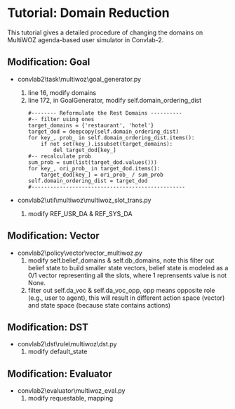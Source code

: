 # Tutorial: Domain Reduction 
This tutorial gives a detailed procedure of changing the domains on MultiWOZ agenda-based user simulator in Convlab-2.


## Modification: Goal 
  - convlab2\task\multiwoz\goal_generator.py
    1. line 16, modify domains 
    2. line 172, in GoalGenerator, modify self.domain_ordering_dist
       ```
       #-------- Reformulate the Rest Domains ----------
       #-- filter using ones
       target_domains = {'restaurant', 'hotel'}
       target_dod = deepcopy(self.domain_ordering_dist)
       for key_, prob_ in self.domain_ordering_dist.items():
           if not set(key_).issubset(target_domains):
               del target_dod[key_]
       #-- recalculate prob
       sum_prob = sum(list(target_dod.values()))
       for key_, ori_prob_ in target_dod.items():
           target_dod[key_] = ori_prob_ / sum_prob
       self.domain_ordering_dist = target_dod
       #-------------------------------------------------
       ```
       
  - convlab2\util\multiwoz\multiwoz_slot_trans.py
    1. modify REF_USR_DA & REF_SYS_DA


## Modification: Vector
  - convlab2\policy\vector\vector_multiwoz.py
    1. modify self.belief_domains & self.db_domains, note this filter out belief state to build smaller state vectors,
    belief state is modeled as a 0/1 vector representing all the slots, where 1 reprensents value is not None.
    2. filter out self.da_voc & self.da_voc_opp, opp means opposite role (e.g., user to agent), 
    this will result in different action space (vector) and state space (because state contains actions)

## Modification: DST
  - convlab2\dst\rule\multiwoz\dst.py
    1. modify default_state


## Modification: Evaluator
  - convlab2\evaluator\multiwoz_eval.py
    1. modify requestable, mapping
    
